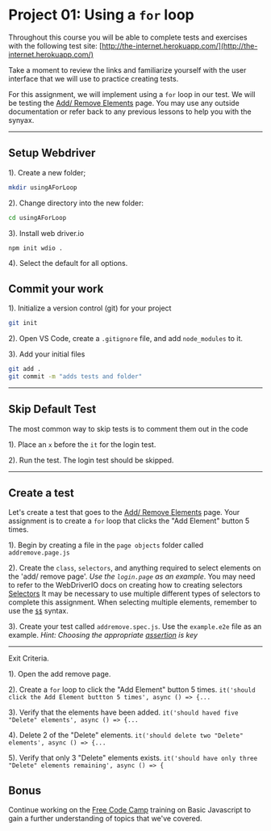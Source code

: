 # Project 01: Using a `for` loop

Throughout this course you will be able to complete tests and exercises with the following test site: [http://the-internet.herokuapp.com/](http://the-internet.herokuapp.com/)

Take a moment to review the links and familiarize yourself with the user interface that we will use to practice creating tests.

For this assignment, we will implement using a `for` loop in our test. We will be testing the [Add/ Remove Elements](http://the-internet.herokuapp.com/add_remove_elements/) page. You may use any outside documentation or refer back to any previous lessons to help you with the synyax.

---

## Setup Webdriver

1). Create a new folder;

```sh
mkdir usingAForLoop
```

2). Change directory into the new folder:

```sh
cd usingAForLoop
```

3). Install web driver.io

```sh
npm init wdio .
```

4). Select the default for all options.

## Commit your work

1). Initialize a version control (git) for your project

```sh
git init
```

2). Open VS Code, create a `.gitignore` file, and add `node_modules` to it.

3). Add your initial files

```sh
git add .
git commit -m "adds tests and folder"
```

---

## Skip Default Test

The most common way to skip tests is to comment them out in the code

1). Place an `x` before the `it` for the login test.

2). Run the test. The login test should be skipped.

---

## Create a test

Let's create a test that goes to the [Add/ Remove Elements](http://the-internet.herokuapp.com/add_remove_elements/) page. Your assignment is to create a `for` loop that clicks the "Add Element" button 5 times.

1). Begin by creating a file in the `page objects` folder called `addremove.page.js`

2). Create the `class`, `selectors`, and anything required to select elements on the 'add/ remove page'. *Use the `login.page` as an example*. You may need to refer to the WebDriverIO docs on creating how to creating selectors [Selectors](https://webdriver.io/docs/selectors/) It may be necessary to use multiple different types of selectors to complete this assignment. When selecting multiple elements, remember to use the [`$$`](https://webdriver.io/docs/api/browser/$$/) syntax.

3). Create your test called `addremove.spec.js`. Use the `example.e2e` file as an example.
*Hint: Choosing the appropriate [assertion](https://webdriver.io/docs/api/expect-webdriverio/#tobeelementsarrayofsize) is key*

---

Exit Criteria.

1). Open the add remove page.

2). Create a `for` loop to click the "Add Element" button 5 times.
   `it('should click the Add Element buttton 5 times', async () => {...`

3). Verify that the elements have been added.
   `it('should haved five "Delete" elements', async () => {...`

4). Delete 2 of the "Delete" elements.
   `it('should delete two "Delete" elements', async () => {...`

5). Verify that only 3 "Delete" elements exists.
   `it('should have only three "Delete" elements remaining', async () => {`

## Bonus

Continue working on the [Free Code Camp](https://www.freecodecamp.org/learn/javascript-algorithms-and-data-structures/) training on Basic Javascript to gain a further understanding of topics that we've covered.
